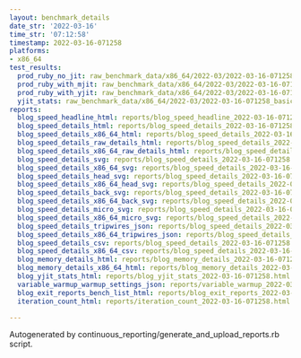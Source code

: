 ```yaml
---
layout: benchmark_details
date_str: '2022-03-16'
time_str: '07:12:58'
timestamp: 2022-03-16-071258
platforms:
- x86_64
test_results:
  prod_ruby_no_jit: raw_benchmark_data/x86_64/2022-03/2022-03-16-071258_basic_benchmark_prod_ruby_no_jit.json
  prod_ruby_with_mjit: raw_benchmark_data/x86_64/2022-03/2022-03-16-071258_basic_benchmark_prod_ruby_with_mjit.json
  prod_ruby_with_yjit: raw_benchmark_data/x86_64/2022-03/2022-03-16-071258_basic_benchmark_prod_ruby_with_yjit.json
  yjit_stats: raw_benchmark_data/x86_64/2022-03/2022-03-16-071258_basic_benchmark_yjit_stats.json
reports:
  blog_speed_headline_html: reports/blog_speed_headline_2022-03-16-071258.html
  blog_speed_details_html: reports/blog_speed_details_2022-03-16-071258.html
  blog_speed_details_x86_64_html: reports/blog_speed_details_2022-03-16-071258.x86_64.html
  blog_speed_details_raw_details_html: reports/blog_speed_details_2022-03-16-071258.raw_details.html
  blog_speed_details_x86_64_raw_details_html: reports/blog_speed_details_2022-03-16-071258.x86_64.raw_details.html
  blog_speed_details_svg: reports/blog_speed_details_2022-03-16-071258.svg
  blog_speed_details_x86_64_svg: reports/blog_speed_details_2022-03-16-071258.x86_64.svg
  blog_speed_details_head_svg: reports/blog_speed_details_2022-03-16-071258.head.svg
  blog_speed_details_x86_64_head_svg: reports/blog_speed_details_2022-03-16-071258.x86_64.head.svg
  blog_speed_details_back_svg: reports/blog_speed_details_2022-03-16-071258.back.svg
  blog_speed_details_x86_64_back_svg: reports/blog_speed_details_2022-03-16-071258.x86_64.back.svg
  blog_speed_details_micro_svg: reports/blog_speed_details_2022-03-16-071258.micro.svg
  blog_speed_details_x86_64_micro_svg: reports/blog_speed_details_2022-03-16-071258.x86_64.micro.svg
  blog_speed_details_tripwires_json: reports/blog_speed_details_2022-03-16-071258.tripwires.json
  blog_speed_details_x86_64_tripwires_json: reports/blog_speed_details_2022-03-16-071258.x86_64.tripwires.json
  blog_speed_details_csv: reports/blog_speed_details_2022-03-16-071258.csv
  blog_speed_details_x86_64_csv: reports/blog_speed_details_2022-03-16-071258.x86_64.csv
  blog_memory_details_html: reports/blog_memory_details_2022-03-16-071258.html
  blog_memory_details_x86_64_html: reports/blog_memory_details_2022-03-16-071258.x86_64.html
  blog_yjit_stats_html: reports/blog_yjit_stats_2022-03-16-071258.html
  variable_warmup_warmup_settings_json: reports/variable_warmup_2022-03-16-071258.warmup_settings.json
  blog_exit_reports_bench_list_html: reports/blog_exit_reports_2022-03-16-071258.bench_list.html
  iteration_count_html: reports/iteration_count_2022-03-16-071258.html

---
```

Autogenerated by continuous_reporting/generate_and_upload_reports.rb script.
